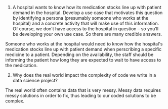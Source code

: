 1.	A hospital wants to know how its medication stocks line up with patient demand in the hospital. Develop a use case that motivates this question by identifying a persona (presumably someone who works at the hospital) and a concrete activity that will make use of this information. Of course, we don’t have access to the hospital in question – so you’ll be developing your own use case. So there are many credible answers.

Someone who works at the hospital would need to know how the hospital's medication stocks line up with patient demand when perscribing a specific medicine to a patient. Depending on the availability, the staff should be informing the patient how long they are expected to wait to have access to the medication.


2.	Why does the real world impact the complexity of code we write in a data science project?

The real world often contains data that is very messy. Messy data requires messy solutions in order to fix, thus leading to our coded solutions to be complex.